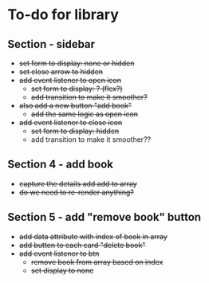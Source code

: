 # To-do for library

## Section - sidebar

-   ~~set form to display: none or hidden~~
-   ~~set close arrow to hidden~~
-   ~~add event listener to open icon~~
    -   ~~set form to display: ? (flex?)~~
    -   ~~add transition to make it smoother?~~
-   ~~also add a new button "add book"~~
    -   ~~add the same logic as open icon~~
-   ~~add event listener to close icon~~
    -   ~~set form to display: hidden~~
    -   add transition to make it smoother??

## Section 4 - add book

-   ~~capture the details add add to array~~
-   ~~do we need to re-render anything?~~

## Section 5 - add "remove book" button

-   ~~add data attribute with index of book in array~~
-   ~~add button to each card "delete book"~~
-   ~~add event listener to btn~~
    -   ~~remove book from array based on index~~
    -   ~~set display to none~~
